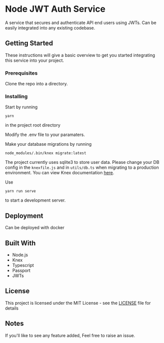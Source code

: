 # Node JWT Auth Service

A service that secures and authenticate API end users using JWTs. Can be easily integrated into any existing codebase.

## Getting Started

These instructions will give a basic overview to get you started integrating this service into your project.

### Prerequisites

Clone the repo into a directory.


### Installing

Start by running

```
yarn
```

in the project root directory

Modify the .env file to your paramaters.

Make your database migrations by running

```
node_modules/.bin/knex migrate:latest
```

The project currently uses sqlite3 to store user data. Please change your DB config in the `knexfile.js` and in `utils/db.ts` 
when migrating to a production environment. You can view Knex documentation [here](https://knexjs.org/).

Use 

```
yarn run serve
```

to start a development server.


## Deployment

Can be deployed with docker

## Built With

* Node.js
* Knex
* Typescript
* Passport
* JWTs


## License

This project is licensed under the MIT License - see the [LICENSE](https://opensource.org/licenses/MIT) file for details

## Notes

If you'll like to see any feature added, Feel free to raise an issue.
